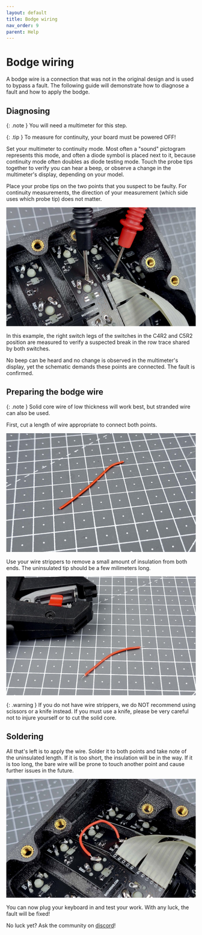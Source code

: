 ```yaml
---
layout: default
title: Bodge wiring
nav_order: 9
parent: Help
---
```


# Bodge wiring

A bodge wire is a connection that was not in the original design and is used to bypass a fault. The following guide will demonstrate how to diagnose a fault and how to apply the bodge.

## Diagnosing

{: .note }
You will need a multimeter for this step.

{: .tip }
To measure for continuity, your board must be powered OFF!

Set your multimeter to continuity mode. Most often a "sound" pictogram represents this mode, and often a diode symbol is placed next to it, because continuity mode often doubles as diode testing mode. Touch the probe tips together to verify you can hear a beep, or observe a change in the multimeter's display, depending on your model.

Place your probe tips on the two points that you suspect to be faulty. For continuity measurements, the direction of your measurement (which side uses which probe tip) does not matter.

![](../assets/pics/debug/bodgewire/1.jpg)

In this example, the right switch legs of the switches in the C4R2 and C5R2 position are measured to verify a suspected break in the row trace shared by both switches.

No beep can be heard and no change is observed in the multimeter's display, yet the schematic demands these points are connected. The fault is confirmed.

## Preparing the bodge wire

{: .note }
Solid core wire of low thickness will work best, but stranded wire can also be used.

First, cut a length of wire appropriate to connect both points.

![](../assets/pics/debug/bodgewire/3.jpg)

Use your wire strippers to remove a small amount of insulation from both ends. The uninsulated tip should be a few milimeters long.

![](../assets/pics/debug/bodgewire/4.jpg)

{: .warning }
If you do not have wire strippers, we do NOT recommend using scissors or a knife instead. If you must use a knife, please be very careful not to injure yourself or to cut the solid core.

## Soldering

All that's left is to apply the wire. Solder it to both points and take note of the uninsulated length. If it is too short, the insulation will be in the way. If it is too long, the bare wire will be prone to touch another point and cause further issues in the future.

![](../assets/pics/debug/bodgewire/5.jpg)

You can now plug your keyboard in and test your work. With any luck, the fault will be fixed!

No luck yet? Ask the community on [discord](https://www.bstkbd.com/discord)!



